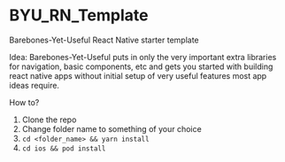 # BYU_RN_Template
Barebones-Yet-Useful React Native starter template

Idea: Barebones-Yet-Useful puts in only the very important extra libraries for navigation, basic components, etc and gets you started with building react native apps without initial setup of very useful features most app ideas require.

How to?

1. Clone the repo
2. Change folder name to something of your choice
3. ```cd <folder_name> && yarn install``` 
4. ```cd ios && pod install```
